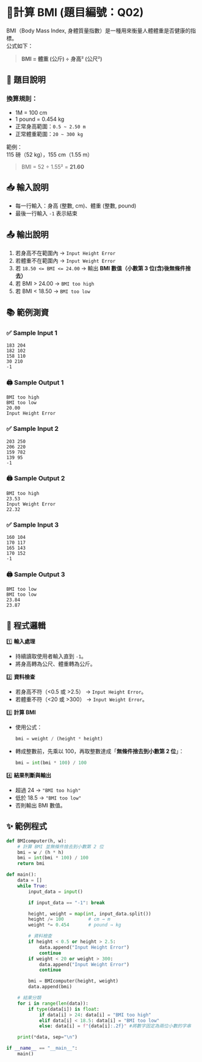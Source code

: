 # 🧮計算 BMI (題目編號：Q02)

BMI（Body Mass Index, 身體質量指數）是一種用來衡量人體體重是否健康的指標。  
公式如下：

> **BMI = 體重 (公斤) ÷ 身高² (公尺²)**

## 📘 題目說明

### 換算規則：
- 1M = 100 cm  
- 1 pound = 0.454 kg  
- 正常身高範圍：`0.5 ~ 2.50 m`  
- 正常體重範圍：`20 ~ 300 kg`  

範例：  
115 磅（52 kg），155 cm（1.55 m）  
> BMI = 52 ÷ 1.55² = **21.60**

## 📥 輸入說明
- 每一行輸入：身高 (整數, cm)、體重 (整數, pound)  
- 最後一行輸入 `-1` 表示結束

## 📤 輸出說明

1. 若身高不在範圍內 → `Input Height Error`  
2. 若體重不在範圍內 → `Input Weight Error`  
3. 若 `18.50 <= BMI <= 24.00` → 輸出 **BMI 數值（小數第 3 位(含)後無條件捨去）**  
4. 若 BMI > 24.00 → `BMI too high`  
5. 若 BMI < 18.50 → `BMI too low`


## 📚 範例測資

### ✅ Sample Input 1
```
183 204
182 102
158 110
30 210
-1
```

### 🖨️ Sample Output 1
```
BMI too high
BMI too low
20.00
Input Height Error
```

### ✅ Sample Input 2
```
203 250
206 220
159 782
139 95
-1
```

### 🖨️ Sample Output 2
```
BMI too high
23.53
Input Weight Error
22.32
```

### ✅ Sample Input 3
```
160 104
170 117
165 143
170 152
-1
```

### 🖨️ Sample Output 3
```
BMI too low
BMI too low
23.84
23.87
```

## 🧩 程式邏輯

1️⃣ **輸入處理**  
   - 持續讀取使用者輸入直到 `-1`。  
   - 將身高轉為公尺、體重轉為公斤。  

2️⃣ **資料檢查**  
   - 若身高不符（<0.5 或 >2.5） → `Input Height Error`。  
   - 若體重不符（<20 或 >300） → `Input Weight Error`。  

3️⃣ **計算 BMI**  
   - 使用公式：  
     ~~~python
     bmi = weight / (height * height)
     ~~~
   - 轉成整數前，先乘以 100，再取整數達成「**無條件捨去到小數第 2 位**」：
     ~~~python
     bmi = int(bmi * 100) / 100
     ~~~

4️⃣ **結果判斷與輸出**  
   - 超過 24 → `"BMI too high"`  
   - 低於 18.5 → `"BMI too low"`  
   - 否則輸出 BMI 數值。


## ✨ 範例程式

~~~python
def BMIcomputer(h, w):
    # 計算 BMI 並無條件捨去到小數第 2 位
    bmi = w / (h * h)
    bmi = int(bmi * 100) / 100
    return bmi

def main():
    data = []
    while True:
        input_data = input()

        if input_data == "-1": break

        height, weight = map(int, input_data.split())
        height /= 100         # cm → m
        weight *= 0.454       # pound → kg

        # 資料檢查
        if height < 0.5 or height > 2.5:
            data.append("Input Height Error")
            continue
        if weight < 20 or weight > 300:
            data.append("Input Weight Error")
            continue

        bmi = BMIcomputer(height, weight)
        data.append(bmi)

    # 結果分類
    for i in range(len(data)):
        if type(data[i]) is float:
            if data[i] > 24: data[i] = "BMI too high"
            elif data[i] < 18.5: data[i] = "BMI too low"
            else: data[i] = f"{data[i]:.2f}" #將數字固定為兩位小數的字串

    print(*data, sep="\n")

if __name__ == "__main__":
    main()
~~~
